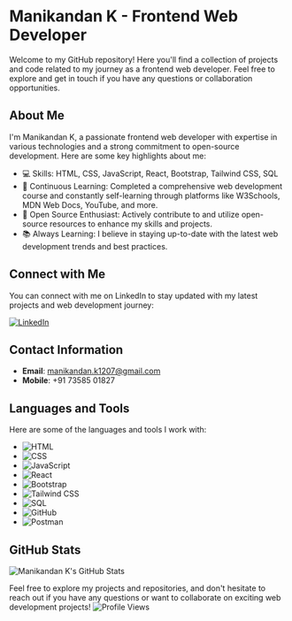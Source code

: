 # Manikandan K - Frontend Web Developer

Welcome to my GitHub repository! Here you'll find a collection of projects and code related to my journey as a frontend web developer. Feel free to explore and get in touch if you have any questions or collaboration opportunities.

## About Me

I'm Manikandan K, a passionate frontend web developer with expertise in various technologies and a strong commitment to open-source development. Here are some key highlights about me:

- 💻 Skills: HTML, CSS, JavaScript, React, Bootstrap, Tailwind CSS, SQL
- 📘 Continuous Learning: Completed a comprehensive web development course and constantly self-learning through platforms like W3Schools, MDN Web Docs, YouTube, and more.
- 🔗 Open Source Enthusiast: Actively contribute to and utilize open-source resources to enhance my skills and projects.
- 📚 Always Learning: I believe in staying up-to-date with the latest web development trends and best practices.

## Connect with Me

You can connect with me on LinkedIn to stay updated with my latest projects and web development journey:

[![LinkedIn](https://img.shields.io/badge/-LinkedIn-0077B5?style=for-the-badge&logo=linkedin&logoColor=white)](https://www.linkedin.com/in/manikandan-k01)

## Contact Information

- **Email**: manikandan.k1207@gmail.com
- **Mobile**: +91 73585 01827

## Languages and Tools

Here are some of the languages and tools I work with:

- ![HTML](https://img.shields.io/badge/-HTML-E34F26?style=for-the-badge&logo=html5&logoColor=white)
- ![CSS](https://img.shields.io/badge/-CSS-1572B6?style=for-the-badge&logo=css3&logoColor=white)
- ![JavaScript](https://img.shields.io/badge/-JavaScript-F7DF1E?style=for-the-badge&logo=javascript&logoColor=black)
- ![React](https://img.shields.io/badge/-React-61DAFB?style=for-the-badge&logo=react&logoColor=black)
- ![Bootstrap](https://img.shields.io/badge/-Bootstrap-7952B3?style=for-the-badge&logo=bootstrap&logoColor=white)
- ![Tailwind CSS](https://img.shields.io/badge/-Tailwind%20CSS-38B2AC?style=for-the-badge&logo=tailwind-css&logoColor=white)
- ![SQL](https://img.shields.io/badge/-SQL-4479A1?style=for-the-badge&logo=sql&logoColor=white)
- ![GitHub](https://img.shields.io/badge/-GitHub-181717?style=for-the-badge&logo=github&logoColor=white)
- ![Postman](https://img.shields.io/badge/-Postman-FF6C37?style=for-the-badge&logo=postman&logoColor=white)

## GitHub Stats

![Manikandan K's GitHub Stats](https://github-readme-stats.vercel.app/api?username=manikandan255&show_icons=true&theme=dark)

Feel free to explore my projects and repositories, and don't hesitate to reach out if you have any questions or want to collaborate on exciting web development projects!
![Profile Views](https://komarev.com/ghpvc/?username=manikandan255)
